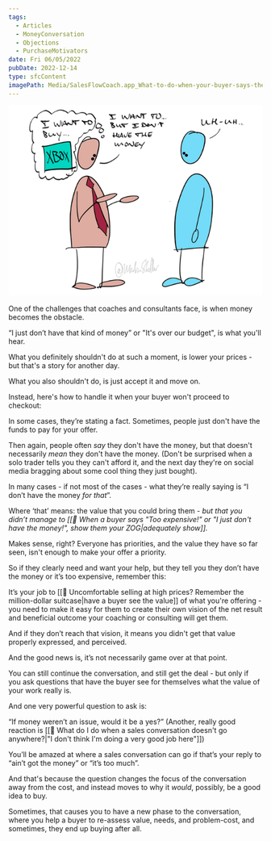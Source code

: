 ```yaml
---
tags:
  - Articles
  - MoneyConversation
  - Objections
  - PurchaseMotivators
date: Fri 06/05/2022
pubDate: 2022-12-14
type: sfcContent
imagePath: Media/SalesFlowCoach.app_What-to-do-when-your-buyer-says-they-don't-have-the-money_MartinStellar.png
---
```


![](Media/SalesFlowCoach.app_What-to-do-when-your-buyer-says-they-don't-have-the-money_MartinStellar.png)

One of the challenges that coaches and consultants face, is when money becomes the obstacle.

“I just don’t have that kind of money” or "It's over our budget", is what you'll hear.

What you definitely shouldn't do at such a moment, is lower your prices - but that's a story for another day.

What you also shouldn't do, is just accept it and move on.

Instead, here's how to handle it when your buyer won't proceed to checkout:

In some cases, they’re stating a fact. Sometimes, people just don't have the funds to pay for your offer.

Then again, people often *say* they don't have the money, but that doesn't necessarily *mean* they don't have the money. (Don't be surprised when a solo trader tells you they can't afford it, and the next day they're on social media bragging about some cool thing they just bought).

In many cases - if not most of the cases - what they’re really saying is “I don’t have the money *for that*”.

Where ‘that’ means: the value that you could bring them - *but that you didn’t manage to [[📄 When a buyer says "Too expensive!" or "I just don't have the money!", show them your ZOG|adequately show]].*

Makes sense, right? Everyone has priorities, and the value they have so far seen, isn't enough to make your offer a priority.

So if they clearly need and want your help, but they tell you they don’t have the money or it’s too expensive, remember this:

It’s your job to [[📄 Uncomfortable selling at high prices? Remember the million-dollar suitcase|have a buyer see the value]] of what you're offering - you need to make it easy for them to create their own vision of the net result and beneficial outcome your coaching or consulting will get them.

And if they don’t reach that vision, it means you didn't get that value properly expressed, and perceived.

And the good news is, it’s not necessarily game over at that point.

You can still continue the conversation, and still get the deal - but only if you ask questions that have the buyer see for themselves what the value of your work really is.

And one very powerful question to ask is:

“If money weren’t an issue, would it be a yes?” (Another, really good reaction is [[📄 What do I do when a sales conversation doesn't go anywhere?|"I don't think I'm doing a very good job here"]])

You’ll be amazed at where a sales conversation can go if that’s your reply to “ain’t got the money” or “it’s too much”.

And that's because the question changes the focus of the conversation away from the cost, and instead moves to why it *would*, possibly, be a good idea to buy.

Sometimes, that causes you to have a new phase to the conversation, where you help a buyer to re-assess value, needs, and problem-cost, and sometimes, they end up buying after all.
